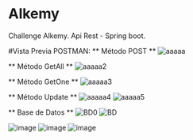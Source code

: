 # Alkemy
Challenge Alkemy. Api Rest - Spring boot.

#Vista Previa POSTMAN:
** Método POST **
![aaaaa](https://user-images.githubusercontent.com/65823769/141305878-4f23b128-357c-4b55-a047-d05718685c18.png)

** Método GetAll **
![aaaaa2](https://user-images.githubusercontent.com/65823769/141307925-638e53f7-5570-4b3a-9a63-262a5b219168.png)

** Método GetOne **
![aaaaa3](https://user-images.githubusercontent.com/65823769/141308265-804309f1-5d57-4784-ba22-45fe99df5d80.png)

** Método Update **
![aaaaa4](https://user-images.githubusercontent.com/65823769/141308781-51c5d6da-cbc9-45bf-bce0-ba896c0d3277.png)
![aaaaa5](https://user-images.githubusercontent.com/65823769/141309078-f5688bd7-d360-4a1e-a64f-be22dd392374.png)

** Base de Datos **
![BD0](https://user-images.githubusercontent.com/65823769/141309451-746d98d2-ce86-4492-8e38-9b85acddc373.png)
![BD](https://user-images.githubusercontent.com/65823769/141309461-d286f57b-2324-423f-b8e8-ee57e062b4f3.png)


![image](https://user-images.githubusercontent.com/65823769/141305020-128cf798-a3da-40af-94cf-daa8c3e3a3f4.png)
![image](https://user-images.githubusercontent.com/65823769/141305077-d0302012-da32-4228-a92b-6f1415a219e7.png)
![image](https://user-images.githubusercontent.com/65823769/141305130-e05dcc85-b524-4161-b3e3-47331e2f21d9.png)

